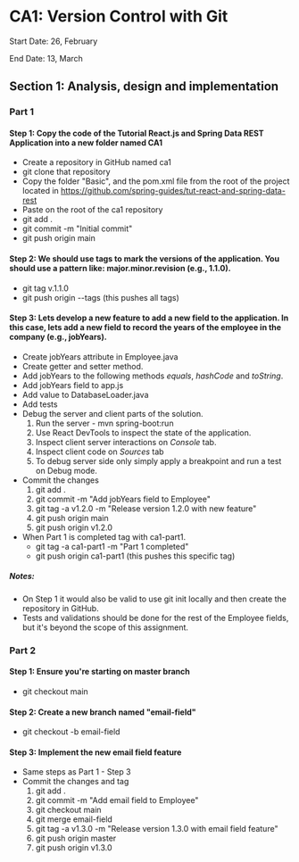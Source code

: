 # CA1: Version Control with Git

Start Date: 26, February

End Date: 13, March

## Section 1: Analysis, design and implementation

### Part 1

#### Step 1: Copy the code of the Tutorial React.js and Spring Data REST Application into a new folder named CA1

- Create a repository in GitHub named ca1
- git clone that repository
- Copy the folder "Basic", and the pom.xml file from the root of the project located in https://github.com/spring-guides/tut-react-and-spring-data-rest
- Paste on the root of the ca1 repository
- git add .
- git commit -m "Initial commit"
- git push origin main

#### Step 2: We should use tags to mark the versions of the application. You should use a pattern like: major.minor.revision (e.g., 1.1.0).
- git tag v.1.1.0
- git push origin --tags (this pushes all tags)

#### Step 3: Lets develop a new feature to add a new field to the application. In this case, lets add a new field to record the years of the employee in the company (e.g., jobYears).
- Create jobYears attribute in Employee.java
- Create getter and setter method. 
- Add jobYears to the following methods _equals_, _hashCode_ and _toString_.
- Add jobYears field to app.js
- Add value to DatabaseLoader.java 
- Add tests
- Debug the server and client parts of the solution.
  1. Run the server - mvn spring-boot:run
  2. Use React DevTools to inspect the state of the application.
  3. Inspect client server interactions on _Console_ tab.
  4. Inspect client code on _Sources_ tab
  5. To debug server side only simply apply a breakpoint and run a test on Debug mode.
- Commit the changes
  1. git add .
  2. git commit -m "Add jobYears field to Employee"
  3. git tag -a v1.2.0 -m "Release version 1.2.0 with new feature"
  4. git push origin main 
  5. git push origin v1.2.0
- When Part 1 is completed tag with ca1-part1.
  - git tag -a ca1-part1 -m "Part 1 completed"
  - git push origin ca1-part1 (this pushes this specific tag)

##### Notes:

- On Step 1 it would also be valid to use git init locally and then create the repository in GitHub.
- Tests and validations should be done for the rest of the Employee fields, but it's beyond the scope of this assignment.

### Part 2

#### Step 1: Ensure you're starting on master branch

- git checkout main

#### Step 2: Create a new branch named "email-field"

- git checkout -b email-field

#### Step 3: Implement the new email field feature

- Same steps as Part 1 - Step 3
- Commit the changes and tag
  1. git add .
  2. git commit -m "Add email field to Employee"
  3. git checkout main
  4. git merge email-field
  5. git tag -a v1.3.0 -m "Release version 1.3.0 with email field feature"
  6. git push origin master
  7. git push origin v1.3.0

